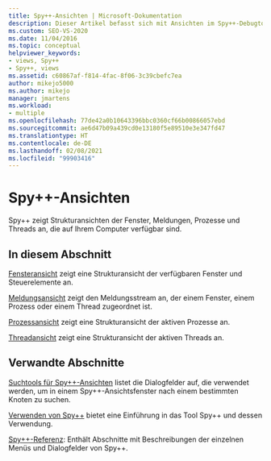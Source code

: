 ```yaml
---
title: Spy++-Ansichten | Microsoft-Dokumentation
description: Dieser Artikel befasst sich mit Ansichten im Spy++-Debugtool. Spy++ zeigt Strukturansichten der Fenster, Meldungen, Prozesse und Threads an, die auf Ihrem Computer verfügbar sind.
ms.custom: SEO-VS-2020
ms.date: 11/04/2016
ms.topic: conceptual
helpviewer_keywords:
- views, Spy++
- Spy++, views
ms.assetid: c60867af-f814-4fac-8f06-3c39cbefc7ea
author: mikejo5000
ms.author: mikejo
manager: jmartens
ms.workload:
- multiple
ms.openlocfilehash: 77de42a0b10643396bbc0360cf66b00866057ebd
ms.sourcegitcommit: ae6d47b09a439cd0e13180f5e89510e3e347fd47
ms.translationtype: HT
ms.contentlocale: de-DE
ms.lasthandoff: 02/08/2021
ms.locfileid: "99903416"
---
```

# <a name="spy-views"></a>Spy++-Ansichten
Spy++ zeigt Strukturansichten der Fenster, Meldungen, Prozesse und Threads an, die auf Ihrem Computer verfügbar sind.

## <a name="in-this-section"></a>In diesem Abschnitt
 [Fensteransicht](../debugger/windows-view.md) zeigt eine Strukturansicht der verfügbaren Fenster und Steuerelemente an.

 [Meldungsansicht](../debugger/messages-view.md) zeigt den Meldungsstream an, der einem Fenster, einem Prozess oder einem Thread zugeordnet ist.

 [Prozessansicht](../debugger/processes-view.md) zeigt eine Strukturansicht der aktiven Prozesse an.

 [Threadansicht](../debugger/threads-view.md) zeigt eine Strukturansicht der aktiven Threads an.

## <a name="related-sections"></a>Verwandte Abschnitte
 [Suchtools für Spy++-Ansichten](../debugger/search-tools-for-spy-increment-views.md) listet die Dialogfelder auf, die verwendet werden, um in einem Spy++-Ansichtsfenster nach einem bestimmten Knoten zu suchen.

 [Verwenden von Spy++](../debugger/using-spy-increment.md) bietet eine Einführung in das Tool Spy++ und dessen Verwendung.

 [Spy++-Referenz](../debugger/spy-increment-reference.md): Enthält Abschnitte mit Beschreibungen der einzelnen Menüs und Dialogfelder von Spy++.